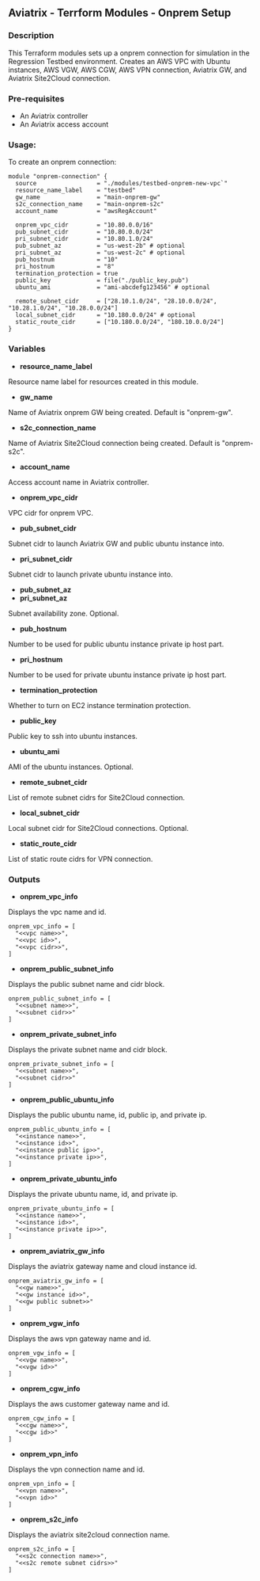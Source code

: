 ## Aviatrix - Terrform Modules - Onprem Setup

### Description
This Terraform modules sets up a onprem connection for simulation in the Regression Testbed environment. Creates an AWS VPC with Ubuntu instances, AWS VGW, AWS CGW, AWS VPN connection, Aviatrix GW, and Aviatrix Site2Cloud connection.

### Pre-requisites

* An Aviatrix controller
* An Aviatrix access account

### Usage:
To create an onprem connection:
```
module "onprem-connection" {
  source                 = "./modules/testbed-onprem-new-vpc`"
  resource_name_label    = "testbed"
  gw_name                = "main-onprem-gw"
  s2c_connection_name    = "main-onprem-s2c"
  account_name           = "awsRegAccount"

  onprem_vpc_cidr        = "10.80.0.0/16"
  pub_subnet_cidr        = "10.80.0.0/24"
  pri_subnet_cidr        = "10.80.1.0/24"
  pub_subnet_az          = "us-west-2b" # optional
  pri_subnet_az          = "us-west-2c" # optional
  pub_hostnum            = "10"
  pri_hostnum            = "8"
  termination_protection = true
  public_key             = file("./public_key.pub")
  ubuntu_ami             = "ami-abcdefg123456" # optional

  remote_subnet_cidr     = ["28.10.1.0/24", "28.10.0.0/24", "10.28.1.0/24", "10.28.0.0/24"]
  local_subnet_cidr      = "10.180.0.0/24" # optional
  static_route_cidr      = ["10.180.0.0/24", "180.10.0.0/24"]
}
```

### Variables
- **resource_name_label**

Resource name label for resources created in this module.

- **gw_name**

Name of Aviatrix onprem GW being created. Default is "onprem-gw".

- **s2c_connection_name**

Name of Aviatrix Site2Cloud connection being created. Default is "onprem-s2c".

- **account_name**

Access account name in Aviatrix controller.

- **onprem_vpc_cidr**

VPC cidr for onprem VPC.

- **pub_subnet_cidr**

Subnet cidr to launch Aviatrix GW and public ubuntu instance into.

- **pri_subnet_cidr**

Subnet cidr to launch private ubuntu instance into.

- **pub_subnet_az**
- **pri_subnet_az**

Subnet availability zone. Optional.

- **pub_hostnum**

Number to be used for public ubuntu instance private ip host part.

- **pri_hostnum**

Number to be used for private ubuntu instance private ip host part.

- **termination_protection**

Whether to turn on EC2 instance termination protection.

- **public_key**

Public key to ssh into ubuntu instances.

- **ubuntu_ami**

AMI of the ubuntu instances. Optional.

- **remote_subnet_cidr**

List of remote subnet cidrs for Site2Cloud connection.

- **local_subnet_cidr**

Local subnet cidr for Site2Cloud connections. Optional.

- **static_route_cidr**

List of static route cidrs for VPN connection.

### Outputs

- **onprem_vpc_info**

Displays the vpc name and id.
```
onprem_vpc_info = [
  "<<vpc name>>",
  "<<vpc id>>",
  "<<vpc cidr>>",
]
```

- **onprem_public_subnet_info**

Displays the public subnet name and cidr block.
```
onprem_public_subnet_info = [
  "<<subnet name>>",
  "<<subnet cidr>>"
]
```

- **onprem_private_subnet_info**

Displays the private subnet name and cidr block.
```
onprem_private_subnet_info = [
  "<<subnet name>>",
  "<<subnet cidr>>"
]
```

- **onprem_public_ubuntu_info**

Displays the public ubuntu name, id, public ip, and private ip.
```
onprem_public_ubuntu_info = [
  "<<instance name>>",
  "<<instance id>>",
  "<<instance public ip>>",
  "<<instance private ip>>",
]
```

- **onprem_private_ubuntu_info**

Displays the private ubuntu name, id, and private ip.
```
onprem_private_ubuntu_info = [
  "<<instance name>>",
  "<<instance id>>",
  "<<instance private ip>>",
]
```

- **onprem_aviatrix_gw_info**

Displays the aviatrix gateway name and cloud instance id.
```
onprem_aviatrix_gw_info = [
  "<<gw name>>",
  "<<gw instance id>>",
  "<<gw public subnet>>"
]
```

- **onprem_vgw_info**

Displays the aws vpn gateway name and id.
```
onprem_vgw_info = [
  "<<vgw name>>",
  "<<vgw id>>"
]
```

- **onprem_cgw_info**

Displays the aws customer gateway name and id.
```
onprem_cgw_info = [
  "<<cgw name>>",
  "<<cgw id>>"
]
```

- **onprem_vpn_info**

Displays the vpn connection name and id.
```
onprem_vpn_info = [
  "<<vpn name>>",
  "<<vpn id>>"
]
```

- **onprem_s2c_info**

Displays the aviatrix site2cloud connection name.
```
onprem_s2c_info = [
  "<<s2c connection name>>",
  "<<s2c remote subnet cidrs>>"
]
```
